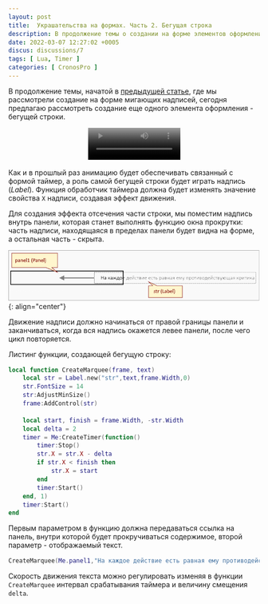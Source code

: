 ```yaml
---
layout: post
title:  Украшательства на формах. Часть 2. Бегущая строка
description: В продолжение темы о создании на форме элементов оформления рассматривается создание элемента типа "бегущая строка"
date: 2022-03-07 12:27:02 +0005
discus: discussions/7
tags: [ Lua, Timer ]
categories: [ CronosPro ]
---
```


В продолжение темы, начатой в [предыдущей статье](/flashing/), где мы рассмотрели создание на форме мигающих надписей, сегодня предлагаю рассмотреть создание еще одного элемента оформления - бегущей строки.
<center>
<video width="185" height="64" autoplay loop poster="../assets/img/2022-03-08-marquee/screen.png">
<source src="../assets/img/2022-03-08-marquee/marquee.mp4" type="video/mp4"  />
</video>
</center>

Как и в прошлый раз анимацию будет обеспечивать связанный с формой таймер, а роль самой бегущей строки будет играть надпись (*Label*). Функция обработчик таймера должна будет изменять значение свойства `X` надписи, создавая эффект движения. 

Для создания эффекта отсечения части строки, мы поместим надпись внутрь панели, которая станет выполнять функцию окна прокрутки: часть надписи, находящаяся в пределах панели будет видна на форме, а остальная часть - скрыта.

![scheme](../assets/img/2022-03-08-marquee/marquee.png "Бегущая строка"){: align="center"}

Движение надписи должно начинаться от правой границы панели и заканчиваться, когда вся надпись окажется левее панели, после чего цикл повторяется. 

Листинг функции, создающей бегущую строку:

```lua
local function CreateMarquee(frame, text)
	local str = Label.new("str",text,frame.Width,0)
	str.FontSize = 14
	str:AdjustMinSize()
	frame:AddControl(str)
	
	local start, finish = frame.Width, -str.Width
	local delta = 2	
	timer = Me:CreateTimer(function()
		timer:Stop()
		str.X = str.X - delta
		if str.X < finish then
			str.X = start
		end
		timer:Start()
	end, 1)
	timer:Start()
end
```

Первым параметром в функцию должна передаваться ссылка на панель, внутри которой  будет прокручиваться содержимое, второй параметр - отображаемый текст. 

```lua
CreateMarquee(Me.panel1,"На каждое действие есть равная ему противодействующая критика")
```

Скорость движения текста можно регулировать изменяя в функции `CreateMarquee` интервал срабатывания таймера и величину смещения `delta`.
